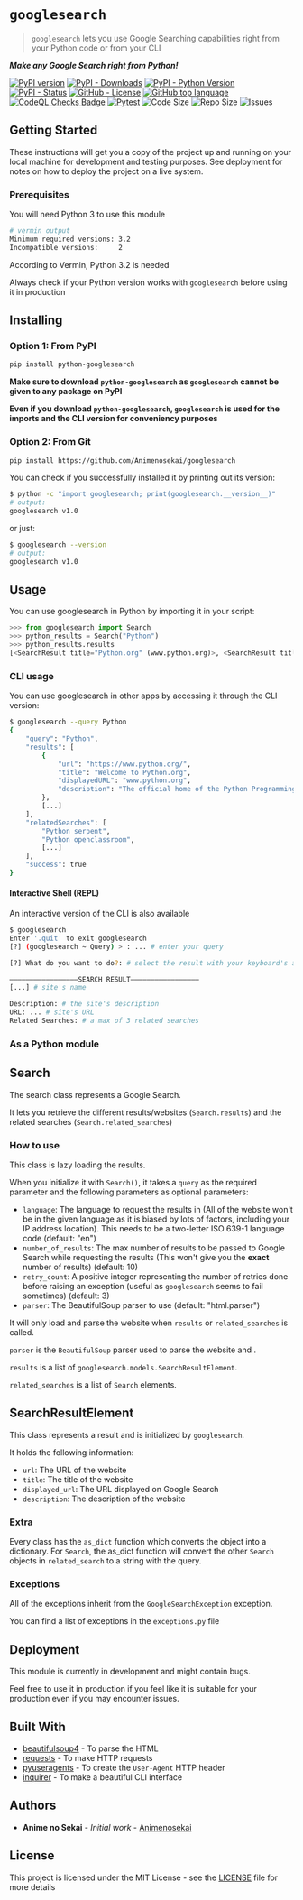 # `googlesearch`

> `googlesearch` lets you use Google Searching capabilities right from your Python code or from your CLI

***Make any Google Search right from Python!***

[![PyPI version](https://badge.fury.io/py/googlesearch.svg)](https://pypi.org/project/googlesearch/)
[![PyPI - Downloads](https://img.shields.io/pypi/dm/googlesearch)](https://pypistats.org/packages/googlesearch)
[![PyPI - Python Version](https://img.shields.io/pypi/pyversions/googlesearch)](https://pypi.org/project/googlesearch/)
[![PyPI - Status](https://img.shields.io/pypi/status/googlesearch)](https://pypi.org/project/googlesearch/)
[![GitHub - License](https://img.shields.io/github/license/Animenosekai/googlesearch)](https://github.com/Animenosekai/googlesearch/blob/master/LICENSE)
[![GitHub top language](https://img.shields.io/github/languages/top/Animenosekai/googlesearch)](https://github.com/Animenosekai/googlesearch)
[![CodeQL Checks Badge](https://github.com/Animenosekai/googlesearch/workflows/CodeQL%20Python%20Analysis/badge.svg)](https://github.com/Animenosekai/googlesearch/actions?query=workflow%3ACodeQL)
[![Pytest](https://github.com/Animenosekai/googlesearch/actions/workflows/pytest.yml/badge.svg)](https://github.com/Animenosekai/googlesearch/actions/workflows/pytest.yml)
![Code Size](https://img.shields.io/github/languages/code-size/Animenosekai/googlesearch)
![Repo Size](https://img.shields.io/github/repo-size/Animenosekai/googlesearch)
![Issues](https://img.shields.io/github/issues/Animenosekai/googlesearch)

## Getting Started

These instructions will get you a copy of the project up and running on your local machine for development and testing purposes. See deployment for notes on how to deploy the project on a live system.

### Prerequisites

You will need Python 3 to use this module

```bash
# vermin output
Minimum required versions: 3.2
Incompatible versions:     2
```

According to Vermin, Python 3.2 is needed

Always check if your Python version works with `googlesearch` before using it in production

## Installing

### Option 1: From PyPI

```bash
pip install python-googlesearch
```

**Make sure to download `python-googlesearch` as `googlesearch` cannot be given to any package on PyPI**

**Even if you download `python-googlesearch`, `googlesearch` is used for the imports and the CLI version for conveniency purposes**

### Option 2: From Git

```bash
pip install https://github.com/Animenosekai/googlesearch
```

You can check if you successfully installed it by printing out its version:

```bash
$ python -c "import googlesearch; print(googlesearch.__version__)"
# output:
googlesearch v1.0
```

<!--If a CLI version is available-->

or just:

```bash
$ googlesearch --version
# output:
googlesearch v1.0
```

## Usage

You can use googlesearch in Python by importing it in your script:

```python
>>> from googlesearch import Search
>>> python_results = Search("Python")
>>> python_results.results
[<SearchResult title="Python.org" (www.python.org)>, <SearchResult title="Python" ()>, <SearchResult title="Python (langage) — Wikipédia" (fr.wikipedia.org › wiki › Python_(langage))>, ...]
```

### CLI usage

You can use googlesearch in other apps by accessing it through the CLI version:

```bash
$ googlesearch --query Python
{
    "query": "Python",
    "results": [
        {
            "url": "https://www.python.org/",
            "title": "Welcome to Python.org",
            "displayedURL": "www.python.org",
            "description": "The official home of the Python Programming Language.\nDownloads \u00b7 Python For Beginners \u00b7 Quotes about Python \u00b7 Python Essays"
        },
        [...]
    ],
    "relatedSearches": [
        "Python serpent",
        "Python openclassroom",
        [...]
    ],
    "success": true
}
```

#### Interactive Shell (REPL)

An interactive version of the CLI is also available

```bash
$ googlesearch
Enter '.quit' to exit googlesearch
[?] (googlesearch ~ Query) > : ... # enter your query

[?] What do you want to do?: # select the result with your keyboard's arrows and [enter]

—————————————————SEARCH RESULT—————————————————
[...] # site's name

Description: # the site's description
URL: ... # site's URL
Related Searches: # a max of 3 related searches
```

### As a Python module

## Search

The search class represents a Google Search.

It lets you retrieve the different results/websites (`Search.results`) and the related searches (`Search.related_searches`)

### How to use

This class is lazy loading the results.

When you initialize it with `Search()`, it takes a `query` as the required parameter and the following parameters as optional parameters:

- `language`: The language to request the results in (All of the website won't be in the given language as it is biased by lots of factors, including your IP address location). This needs to be a two-letter ISO 639-1 language code (default: "en")
- `number_of_results`: The max number of results to be passed to Google Search while requesting the results (This won't give you the **exact** number of results) (default: 10)
- `retry_count`: A positive integer representing the number of retries done before raising an exception (useful as `googlesearch` seems to fail sometimes) (default: 3)
- `parser`: The BeautifulSoup parser to use (default: "html.parser")

It will only load and parse the website when `results` or `related_searches` is called.

`parser` is the `BeautifulSoup` parser used to parse the website and .

`results` is a list of `googlesearch.models.SearchResultElement`.

`related_searches` is a list of `Search` elements.

## SearchResultElement

This class represents a result and is initialized by `googlesearch`.

It holds the following information:

- `url`: The URL of the website
- `title`: The title of the website
- `displayed_url`: The URL displayed on Google Search
- `description`: The description of the website

### Extra

Every class has the `as_dict` function which converts the object into a dictionary. For `Search`, the as_dict function will convert the other `Search` objects in `related_search` to a string with the query.

### Exceptions

All of the exceptions inherit from the `GoogleSearchException` exception.

You can find a list of exceptions in the `exceptions.py` file

## Deployment

This module is currently in development and might contain bugs.

Feel free to use it in production if you feel like it is suitable for your production even if you may encounter issues.

## Built With

- [beautifulsoup4](https://pypi.org/project/beautifulsoup4/) - To parse the HTML
- [requests](https://github.com/psf/requests) - To make HTTP requests
- [pyuseragents](https://github.com/Animenosekai/useragents) - To create the `User-Agent` HTTP header
- [inquirer](https://github.com/magmax/python-inquirer) - To make a beautiful CLI interface

## Authors

- **Anime no Sekai** - *Initial work* - [Animenosekai](https://github.com/Animenosekai)

## License

This project is licensed under the MIT License - see the [LICENSE](LICENSE) file for more details
